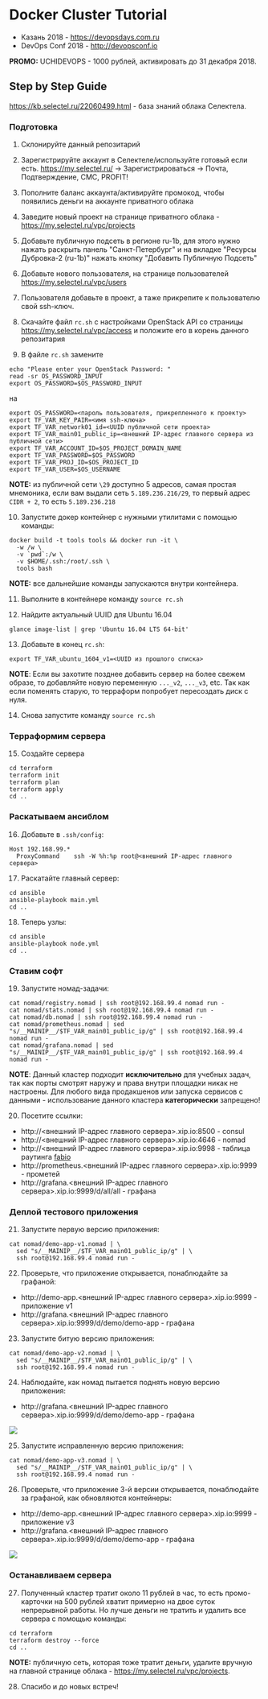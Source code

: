 # Docker Cluster Tutorial

* Казань 2018 - https://devopsdays.com.ru
* DevOps Conf 2018 - http://devopsconf.io

**PROMO:** UCHIDEVOPS - 1000 рублей, активировать до 31 декабря 2018.

## Step by Step Guide

https://kb.selectel.ru/22060499.html - база знаний облака Селектела.

### Подготовка

1. Склонируйте данный репозитарий

2. Зарегистрируйте аккаунт в Селектеле/используйте готовый если есть. https://my.selectel.ru/ -> Зарегистрироваться -> Почта, Подтверждение, СМС, PROFIT!

3. Пополните баланс аккаунта/активируйте промокод, чтобы появились деньги на аккаунте приватного облака

4. Заведите новый проект на странице приватного облака - https://my.selectel.ru/vpc/projects

5. Добавьте публичную подсеть в регионе ru-1b, для этого нужно нажать раскрыть панель "Санкт-Петербург" и на вкладке "Ресурсы Дубровка-2 (ru-1b)" нажать кнопку "Добавить Публичную Подсеть"

6. Добавьте нового пользователя, на странице пользователей https://my.selectel.ru/vpc/users

7. Пользователя добавьте в проект, а таже прикрепите к пользователю свой ssh-ключ.

8. Скачайте файл `rc.sh` с настройками OpenStack API со страницы https://my.selectel.ru/vpc/access и положите его в корень данного репозитария

9. В файле `rc.sh` замените

```
echo "Please enter your OpenStack Password: "
read -sr OS_PASSWORD_INPUT
export OS_PASSWORD=$OS_PASSWORD_INPUT
```

на

```
export OS_PASSWORD=<пароль пользователя, прикрепленного к проекту>
export TF_VAR_KEY_PAIR=<имя ssh-ключа>
export TF_VAR_network01_id=<UUID публичной сети проекта>
export TF_VAR_main01_public_ip=<внешний IP-адрес главного сервера из публичной сети>
export TF_VAR_ACCOUNT_ID=$OS_PROJECT_DOMAIN_NAME
export TF_VAR_PASSWORD=$OS_PASSWORD
export TF_VAR_PROJ_ID=$OS_PROJECT_ID
export TF_VAR_USER=$OS_USERNAME
```

**NOTE:** из публичной сети `\29` доступно 5 адресов, самая простая мнемоника, если вам выдали сеть `5.189.236.216/29`, то первый адрес `CIDR + 2`, то есть `5.189.236.218`

10. Запустите докер контейнер с нужными утилитами с помощью команды:

```
docker build -t tools tools && docker run -it \
  -w /w \
  -v `pwd`:/w \
  -v $HOME/.ssh:/root/.ssh \
  tools bash
```

**NOTE:** все дальнейшие команды запускаются внутри контейнера.

11. Выполните в контейнере команду `source rc.sh`

12. Найдите актуальный UUID для Ubuntu 16.04

```
glance image-list | grep 'Ubuntu 16.04 LTS 64-bit'
```

13. Добавьте в конец `rc.sh`:

```
export TF_VAR_ubuntu_1604_v1=<UUID из прошлого списка>
```

**NOTE**: Если вы захотите позднее добавить сервер на более свежем
образе, то добавляйте новую переменную `..._v2`, `..._v3`, etc. Так как если поменять
старую, то терраформ попробует пересоздать диск с нуля.

14. Снова запустите команду `source rc.sh`

### Терраформим сервера

15. Создайте сервера

```
cd terraform
terraform init
terraform plan
terraform apply
cd ..
```

### Раскатываем ансиблом

16. Добавьте в `.ssh/config`:

```
Host 192.168.99.*
  ProxyCommand    ssh -W %h:%p root@<внешний IP-адрес главного сервера>
```

17. Раскатайте главный сервер:

```
cd ansible
ansible-playbook main.yml
cd ..
```

18. Теперь узлы:

```
cd ansible
ansible-playbook node.yml
cd ..
```

### Ставим софт

19. Запустите номад-задачи:

```
cat nomad/registry.nomad | ssh root@192.168.99.4 nomad run -
cat nomad/stats.nomad | ssh root@192.168.99.4 nomad run -
cat nomad/db.nomad | ssh root@192.168.99.4 nomad run -
cat nomad/prometheus.nomad | sed "s/__MAINIP__/$TF_VAR_main01_public_ip/g" | ssh root@192.168.99.4 nomad run -
cat nomad/grafana.nomad | sed "s/__MAINIP__/$TF_VAR_main01_public_ip/g" | ssh root@192.168.99.4 nomad run -
```

**NOTE**: Данный кластер подходит **исключительно** для учебных задач,
так как порты смотрят наружу и права внутри площадки никак не настроены.
Для любого вида продакшенов или запуска сервисов с данными - использование данного кластера **категорически** запрещено!

20. Посетите ссылки:

* http://<внешний IP-адрес главного сервера>.xip.io:8500 - consul
* http://<внешний IP-адрес главного сервера>.xip.io:4646 - nomad
* http://<внешний IP-адрес главного сервера>.xip.io:9998 - таблица раутинга <a href="https://github.com/fabiolb/fabio">fabio</a>
* http://prometheus.<внешний IP-адрес главного сервера>.xip.io:9999 - прометей
* http://grafana.<внешний IP-адрес главного сервера>.xip.io:9999/d/all/all - графана

### Деплой тестового приложения

21. Запустите первую версию приложения:

```
cat nomad/demo-app-v1.nomad | \
  sed "s/__MAINIP__/$TF_VAR_main01_public_ip/g" | \
  ssh root@192.168.99.4 nomad run -
```

22. Проверьте, что приложение открывается, понаблюдайте за графаной:

* http://demo-app.<внешний IP-адрес главного сервера>.xip.io:9999 - приложение v1
* http://grafana.<внешний IP-адрес главного сервера>.xip.io:9999/d/demo/demo-app - графана

23. Запустите битую версию приложения:

```
cat nomad/demo-app-v2.nomad | \
  sed "s/__MAINIP__/$TF_VAR_main01_public_ip/g" | \
  ssh root@192.168.99.4 nomad run -
```

24. Наблюдайте, как номад пытается поднять новую версию приложения:

* http://grafana.<внешний IP-адрес главного сервера>.xip.io:9999/d/demo/demo-app - графана

![](img/grafana1.png)

25. Запустите исправленную версию приложения:

```
cat nomad/demo-app-v3.nomad | \
  sed "s/__MAINIP__/$TF_VAR_main01_public_ip/g" | \
  ssh root@192.168.99.4 nomad run -
```

26. Проверьте, что приложение 3-й версии открывается, понаблюдайте за графаной, как обновляются контейнеры:

* http://demo-app.<внешний IP-адрес главного сервера>.xip.io:9999 - приложение v3
* http://grafana.<внешний IP-адрес главного сервера>.xip.io:9999/d/demo/demo-app - графана

![](img/grafana2.png)

### Останавливаем сервера

27. Полученный кластер тратит около 11 рублей в час, то есть промо-карточки на 500 рублей хватит примерно на двое суток непрерывной работы.
Но лучше деньги не тратить и удалить все сервера с помощью команды:

```
cd terraform
terraform destroy --force
cd ..
```

**NOTE:** публичную сеть, которая тоже тратит деньги, удалите вручную на главной странице облака - https://my.selectel.ru/vpc/projects.

28. Спасибо и до новых встреч!

